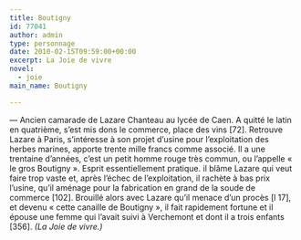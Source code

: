 ```yaml
---
title: Boutigny
id: 77041
author: admin
type: personnage
date: 2010-02-15T09:59:00+00:00
excerpt: La Joie de vivre
novel:
  - joie
main_name: Boutigny

---
```

— Ancien camarade de Lazare Chanteau au lycée de Caen. A quitté le latin en quatrième, s&rsquo;est mis dons le commerce, place des vins [72]. Retrouve Lazare à Paris, s&rsquo;intéresse à son projet d&rsquo;usine pour l&rsquo;exploitation des herbes marines, apporte trente mille francs comme associé. Il a une trentaine d&rsquo;années, c&rsquo;est un petit homme rouge très commun, ou l&rsquo;appelle « le gros Boutigny ». Esprit essentiellement pratique. il blâme Lazare qui veut faire trop vaste et, après l&rsquo;échec de l&rsquo;exploitation, il rachète à bas prix l&rsquo;usine, qu&rsquo;il aménage pour la fabrication en grand de la soude de commerce [102]. Brouillé alors avec Lazare qu&rsquo;il menace d&rsquo;un procès [l 17], et devenu « cette canaille de Boutigny », il fait rapidement fortune et il épouse une femme qui l&rsquo;avait suivi à Verchemont et dont il a trois enfants [356]. _(La Joie de vivre.)_